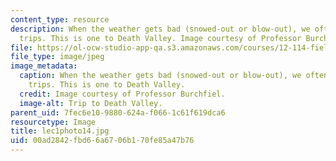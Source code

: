 ```yaml
---
content_type: resource
description: When the weather gets bad (snowed-out or blow-out), we often go on field
  trips. This is one to Death Valley. Image courtesy of Professor Burchfiel.
file: https://ol-ocw-studio-app-qa.s3.amazonaws.com/courses/12-114-field-geology-i-fall-2005/00ad2842fbd66a6706b170fe85a47b76_lec1photo14.jpg
file_type: image/jpeg
image_metadata:
  caption: When the weather gets bad (snowed-out or blow-out), we often go on field
    trips. This is one to Death Valley.
  credit: Image courtesy of Professor Burchfiel.
  image-alt: Trip to Death Valley.
parent_uid: 7fec6e10-9880-624a-f066-1c61f619dca6
resourcetype: Image
title: lec1photo14.jpg
uid: 00ad2842-fbd6-6a67-06b1-70fe85a47b76
---
```

